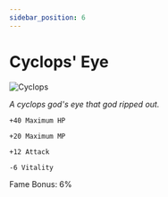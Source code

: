 ```yaml
---
sidebar_position: 6
---
```


# Cyclops' Eye

![Cyclops](https://vwiki.valorserver.com/api/item/picture/cyclops'%20eye)

<i>A cyclops god's eye that god ripped out.</i>

    +40 Maximum HP
    
    +20 Maximum MP
    
    +12 Attack
    
    -6 Vitality
    
Fame Bonus: 6%
